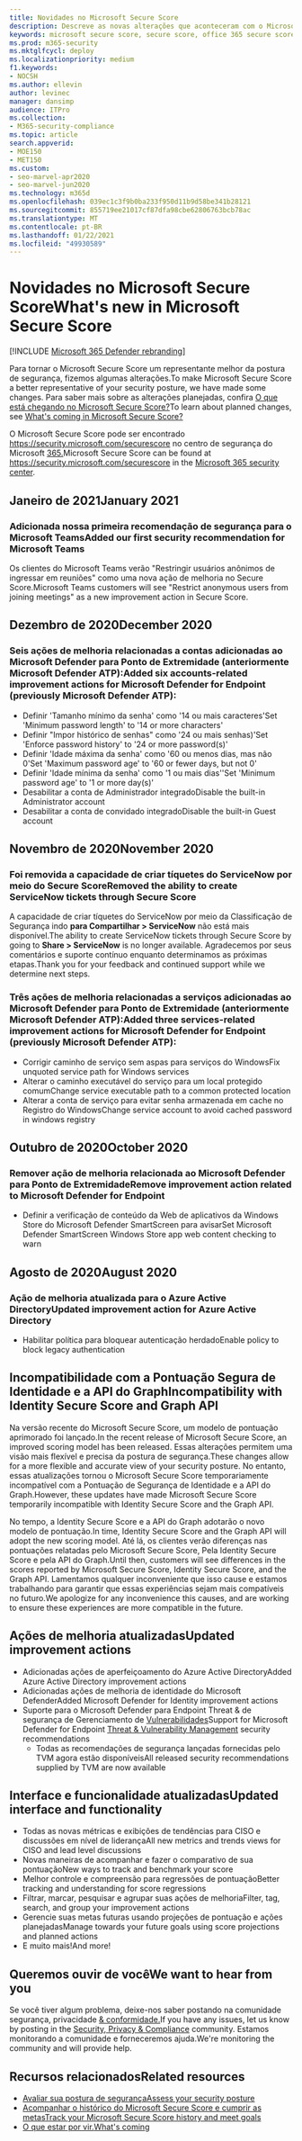 ```yaml
---
title: Novidades no Microsoft Secure Score
description: Descreve as novas alterações que aconteceram com o Microsoft Secure Score no centro de segurança do Microsoft 365.
keywords: microsoft secure score, secure score, office 365 secure score, microsoft security score, microsoft 365 security center
ms.prod: m365-security
ms.mktglfcycl: deploy
ms.localizationpriority: medium
f1.keywords:
- NOCSH
ms.author: ellevin
author: levinec
manager: dansimp
audience: ITPro
ms.collection:
- M365-security-compliance
ms.topic: article
search.appverid:
- MOE150
- MET150
ms.custom:
- seo-marvel-apr2020
- seo-marvel-jun2020
ms.technology: m365d
ms.openlocfilehash: 039ec1c3f9b0ba233f950d11b9d58be341b28121
ms.sourcegitcommit: 855719ee21017cf87dfa98cbe62806763bcb78ac
ms.translationtype: MT
ms.contentlocale: pt-BR
ms.lasthandoff: 01/22/2021
ms.locfileid: "49930589"
---
```

# <a name="whats-new-in-microsoft-secure-score"></a><span data-ttu-id="97b8d-104">Novidades no Microsoft Secure Score</span><span class="sxs-lookup"><span data-stu-id="97b8d-104">What's new in Microsoft Secure Score</span></span>

[!INCLUDE [Microsoft 365 Defender rebranding](../includes/microsoft-defender.md)]

<span data-ttu-id="97b8d-105">Para tornar o Microsoft Secure Score um representante melhor da postura de segurança, fizemos algumas alterações.</span><span class="sxs-lookup"><span data-stu-id="97b8d-105">To make Microsoft Secure Score a better representative of your security posture, we have made some changes.</span></span> <span data-ttu-id="97b8d-106">Para saber mais sobre as alterações planejadas, confira [O que está chegando no Microsoft Secure Score?](microsoft-secure-score-whats-coming.md)</span><span class="sxs-lookup"><span data-stu-id="97b8d-106">To learn about planned changes, see [What's coming in Microsoft Secure Score?](microsoft-secure-score-whats-coming.md)</span></span>

<span data-ttu-id="97b8d-107">O Microsoft Secure Score pode ser encontrado https://security.microsoft.com/securescore no centro de segurança do Microsoft [365.](overview-security-center.md)</span><span class="sxs-lookup"><span data-stu-id="97b8d-107">Microsoft Secure Score can be found at https://security.microsoft.com/securescore in the [Microsoft 365 security center](overview-security-center.md).</span></span>

## <a name="january-2021"></a><span data-ttu-id="97b8d-108">Janeiro de 2021</span><span class="sxs-lookup"><span data-stu-id="97b8d-108">January 2021</span></span>

### <a name="added-our-first-security-recommendation-for-microsoft-teams"></a><span data-ttu-id="97b8d-109">Adicionada nossa primeira recomendação de segurança para o Microsoft Teams</span><span class="sxs-lookup"><span data-stu-id="97b8d-109">Added our first security recommendation for Microsoft Teams</span></span>

<span data-ttu-id="97b8d-110">Os clientes do Microsoft Teams verão "Restringir usuários anônimos de ingressar em reuniões" como uma nova ação de melhoria no Secure Score.</span><span class="sxs-lookup"><span data-stu-id="97b8d-110">Microsoft Teams customers will see "Restrict anonymous users from joining meetings" as a new improvement action in Secure Score.</span></span>

## <a name="december-2020"></a><span data-ttu-id="97b8d-111">Dezembro de 2020</span><span class="sxs-lookup"><span data-stu-id="97b8d-111">December 2020</span></span>

### <a name="added-six-accounts-related-improvement-actions-for-microsoft-defender-for-endpoint-previously-microsoft-defender-atp"></a><span data-ttu-id="97b8d-112">Seis ações de melhoria relacionadas a contas adicionadas ao Microsoft Defender para Ponto de Extremidade (anteriormente Microsoft Defender ATP):</span><span class="sxs-lookup"><span data-stu-id="97b8d-112">Added six accounts-related improvement actions for Microsoft Defender for Endpoint (previously Microsoft Defender ATP):</span></span>

- <span data-ttu-id="97b8d-113">Definir 'Tamanho mínimo da senha' como '14 ou mais caracteres'</span><span class="sxs-lookup"><span data-stu-id="97b8d-113">Set 'Minimum password length' to '14 or more characters'</span></span>
- <span data-ttu-id="97b8d-114">Definir "Impor histórico de senhas" como '24 ou mais senhas)'</span><span class="sxs-lookup"><span data-stu-id="97b8d-114">Set 'Enforce password history' to '24 or more password(s)'</span></span>
- <span data-ttu-id="97b8d-115">Definir 'Idade máxima da senha' como '60 ou menos dias, mas não 0'</span><span class="sxs-lookup"><span data-stu-id="97b8d-115">Set 'Maximum password age' to '60 or fewer days, but not 0'</span></span>
- <span data-ttu-id="97b8d-116">Definir 'Idade mínima da senha' como '1 ou mais dias''</span><span class="sxs-lookup"><span data-stu-id="97b8d-116">Set 'Minimum password age' to '1 or more day(s)'</span></span>
- <span data-ttu-id="97b8d-117">Desabilitar a conta de Administrador integrado</span><span class="sxs-lookup"><span data-stu-id="97b8d-117">Disable the built-in Administrator account</span></span>
- <span data-ttu-id="97b8d-118">Desabilitar a conta de convidado integrado</span><span class="sxs-lookup"><span data-stu-id="97b8d-118">Disable the built-in Guest account</span></span>

## <a name="november-2020"></a><span data-ttu-id="97b8d-119">Novembro de 2020</span><span class="sxs-lookup"><span data-stu-id="97b8d-119">November 2020</span></span>

### <a name="removed-the-ability-to-create-servicenow-tickets-through-secure-score"></a><span data-ttu-id="97b8d-120">Foi removida a capacidade de criar tíquetes do ServiceNow por meio do Secure Score</span><span class="sxs-lookup"><span data-stu-id="97b8d-120">Removed the ability to create ServiceNow tickets through Secure Score</span></span> 

<span data-ttu-id="97b8d-121">A capacidade de criar tíquetes do ServiceNow por meio da Classificação de Segurança indo **para Compartilhar > ServiceNow** não está mais disponível.</span><span class="sxs-lookup"><span data-stu-id="97b8d-121">The ability to create ServiceNow tickets through Secure Score by going to **Share > ServiceNow** is no longer available.</span></span> <span data-ttu-id="97b8d-122">Agradecemos por seus comentários e suporte contínuo enquanto determinamos as próximas etapas.</span><span class="sxs-lookup"><span data-stu-id="97b8d-122">Thank you for your feedback and continued support while we determine next steps.</span></span>

### <a name="added-three-services-related-improvement-actions-for-microsoft-defender-for-endpoint-previously-microsoft-defender-atp"></a><span data-ttu-id="97b8d-123">Três ações de melhoria relacionadas a serviços adicionadas ao Microsoft Defender para Ponto de Extremidade (anteriormente Microsoft Defender ATP):</span><span class="sxs-lookup"><span data-stu-id="97b8d-123">Added three services-related improvement actions for Microsoft Defender for Endpoint (previously Microsoft Defender ATP):</span></span>

- <span data-ttu-id="97b8d-124">Corrigir caminho de serviço sem aspas para serviços do Windows</span><span class="sxs-lookup"><span data-stu-id="97b8d-124">Fix unquoted service path for Windows services</span></span>
- <span data-ttu-id="97b8d-125">Alterar o caminho executável do serviço para um local protegido comum</span><span class="sxs-lookup"><span data-stu-id="97b8d-125">Change service executable path to a common protected location</span></span>
- <span data-ttu-id="97b8d-126">Alterar a conta de serviço para evitar senha armazenada em cache no Registro do Windows</span><span class="sxs-lookup"><span data-stu-id="97b8d-126">Change service account to avoid cached password in windows registry</span></span>

## <a name="october-2020"></a><span data-ttu-id="97b8d-127">Outubro de 2020</span><span class="sxs-lookup"><span data-stu-id="97b8d-127">October 2020</span></span>

### <a name="remove-improvement-action-related-to-microsoft-defender-for-endpoint"></a><span data-ttu-id="97b8d-128">Remover ação de melhoria relacionada ao Microsoft Defender para Ponto de Extremidade</span><span class="sxs-lookup"><span data-stu-id="97b8d-128">Remove improvement action related to Microsoft Defender for Endpoint</span></span>

- <span data-ttu-id="97b8d-129">Definir a verificação de conteúdo da Web de aplicativos da Windows Store do Microsoft Defender SmartScreen para avisar</span><span class="sxs-lookup"><span data-stu-id="97b8d-129">Set Microsoft Defender SmartScreen Windows Store app web content checking to warn</span></span>

## <a name="august-2020"></a><span data-ttu-id="97b8d-130">Agosto de 2020</span><span class="sxs-lookup"><span data-stu-id="97b8d-130">August 2020</span></span>

### <a name="updated-improvement-action-for-azure-active-directory"></a><span data-ttu-id="97b8d-131">Ação de melhoria atualizada para o Azure Active Directory</span><span class="sxs-lookup"><span data-stu-id="97b8d-131">Updated improvement action for Azure Active Directory</span></span>

- <span data-ttu-id="97b8d-132">Habilitar política para bloquear autenticação herdado</span><span class="sxs-lookup"><span data-stu-id="97b8d-132">Enable policy to block legacy authentication</span></span>

## <a name="incompatibility-with-identity-secure-score-and-graph-api"></a><span data-ttu-id="97b8d-133">Incompatibilidade com a Pontuação Segura de Identidade e a API do Graph</span><span class="sxs-lookup"><span data-stu-id="97b8d-133">Incompatibility with Identity Secure Score and Graph API</span></span>

<span data-ttu-id="97b8d-134">Na versão recente do Microsoft Secure Score, um modelo de pontuação aprimorado foi lançado.</span><span class="sxs-lookup"><span data-stu-id="97b8d-134">In the recent release of Microsoft Secure Score, an improved scoring model has been released.</span></span> <span data-ttu-id="97b8d-135">Essas alterações permitem uma visão mais flexível e precisa da postura de segurança.</span><span class="sxs-lookup"><span data-stu-id="97b8d-135">These changes allow for a more flexible and accurate view of your security posture.</span></span> <span data-ttu-id="97b8d-136">No entanto, essas atualizações tornou o Microsoft Secure Score temporariamente incompatível com a Pontuação de Segurança de Identidade e a API do Graph.</span><span class="sxs-lookup"><span data-stu-id="97b8d-136">However, these updates have made Microsoft Secure Score temporarily incompatible with Identity Secure Score and the Graph API.</span></span>

<span data-ttu-id="97b8d-137">No tempo, a Identity Secure Score e a API do Graph adotarão o novo modelo de pontuação.</span><span class="sxs-lookup"><span data-stu-id="97b8d-137">In time, Identity Secure Score and the Graph API will adopt the new scoring model.</span></span> <span data-ttu-id="97b8d-138">Até lá, os clientes verão diferenças nas pontuações relatadas pelo Microsoft Secure Score, Pela Identity Secure Score e pela API do Graph.</span><span class="sxs-lookup"><span data-stu-id="97b8d-138">Until then, customers will see differences in the scores reported by Microsoft Secure Score, Identity Secure Score, and the Graph API.</span></span> <span data-ttu-id="97b8d-139">Lamentamos qualquer inconveniente que isso cause e estamos trabalhando para garantir que essas experiências sejam mais compatíveis no futuro.</span><span class="sxs-lookup"><span data-stu-id="97b8d-139">We apologize for any inconvenience this causes, and are working to ensure these experiences are more compatible in the future.</span></span>

## <a name="updated-improvement-actions"></a><span data-ttu-id="97b8d-140">Ações de melhoria atualizadas</span><span class="sxs-lookup"><span data-stu-id="97b8d-140">Updated improvement actions</span></span>

- <span data-ttu-id="97b8d-141">Adicionadas ações de aperfeiçoamento do Azure Active Directory</span><span class="sxs-lookup"><span data-stu-id="97b8d-141">Added Azure Active Directory improvement actions</span></span>
- <span data-ttu-id="97b8d-142">Adicionadas ações de melhoria de identidade do Microsoft Defender</span><span class="sxs-lookup"><span data-stu-id="97b8d-142">Added Microsoft Defender for Identity improvement actions</span></span>
- <span data-ttu-id="97b8d-143">Suporte para o Microsoft Defender para Endpoint Threat & de segurança de Gerenciamento de [Vulnerabilidades](https://docs.microsoft.com/windows/security/threat-protection/microsoft-defender-atp/next-gen-threat-and-vuln-mgt)</span><span class="sxs-lookup"><span data-stu-id="97b8d-143">Support for Microsoft Defender for Endpoint [Threat & Vulnerability Management](https://docs.microsoft.com/windows/security/threat-protection/microsoft-defender-atp/next-gen-threat-and-vuln-mgt) security recommendations</span></span>
    - <span data-ttu-id="97b8d-144">Todas as recomendações de segurança lançadas fornecidas pelo TVM agora estão disponíveis</span><span class="sxs-lookup"><span data-stu-id="97b8d-144">All released security recommendations supplied by TVM are now available</span></span>

## <a name="updated-interface-and-functionality"></a><span data-ttu-id="97b8d-145">Interface e funcionalidade atualizadas</span><span class="sxs-lookup"><span data-stu-id="97b8d-145">Updated interface and functionality</span></span>

* <span data-ttu-id="97b8d-146">Todas as novas métricas e exibições de tendências para CISO e discussões em nível de liderança</span><span class="sxs-lookup"><span data-stu-id="97b8d-146">All new metrics and trends views for CISO and lead level discussions</span></span>
* <span data-ttu-id="97b8d-147">Novas maneiras de acompanhar e fazer o comparativo de sua pontuação</span><span class="sxs-lookup"><span data-stu-id="97b8d-147">New ways to track and benchmark your score</span></span>
* <span data-ttu-id="97b8d-148">Melhor controle e compreensão para regressões de pontuação</span><span class="sxs-lookup"><span data-stu-id="97b8d-148">Better tracking and understanding for score regressions</span></span>
* <span data-ttu-id="97b8d-149">Filtrar, marcar, pesquisar e agrupar suas ações de melhoria</span><span class="sxs-lookup"><span data-stu-id="97b8d-149">Filter, tag, search, and group your improvement actions</span></span>
* <span data-ttu-id="97b8d-150">Gerencie suas metas futuras usando projeções de pontuação e ações planejadas</span><span class="sxs-lookup"><span data-stu-id="97b8d-150">Manage towards your future goals using score projections and planned actions</span></span>
* <span data-ttu-id="97b8d-151">E muito mais!</span><span class="sxs-lookup"><span data-stu-id="97b8d-151">And more!</span></span>

## <a name="we-want-to-hear-from-you"></a><span data-ttu-id="97b8d-152">Queremos ouvir de você</span><span class="sxs-lookup"><span data-stu-id="97b8d-152">We want to hear from you</span></span>

<span data-ttu-id="97b8d-153">Se você tiver algum problema, deixe-nos saber postando na comunidade segurança, privacidade [& conformidade.](https://techcommunity.microsoft.com/t5/Security-Privacy-Compliance/bd-p/security_privacy)</span><span class="sxs-lookup"><span data-stu-id="97b8d-153">If you have any issues, let us know by posting in the [Security, Privacy & Compliance](https://techcommunity.microsoft.com/t5/Security-Privacy-Compliance/bd-p/security_privacy) community.</span></span> <span data-ttu-id="97b8d-154">Estamos monitorando a comunidade e forneceremos ajuda.</span><span class="sxs-lookup"><span data-stu-id="97b8d-154">We're monitoring the community and will provide help.</span></span>

## <a name="related-resources"></a><span data-ttu-id="97b8d-155">Recursos relacionados</span><span class="sxs-lookup"><span data-stu-id="97b8d-155">Related resources</span></span>

- [<span data-ttu-id="97b8d-156">Avaliar sua postura de segurança</span><span class="sxs-lookup"><span data-stu-id="97b8d-156">Assess your security posture</span></span>](microsoft-secure-score-improvement-actions.md)
- [<span data-ttu-id="97b8d-157">Acompanhar o histórico do Microsoft Secure Score e cumprir as metas</span><span class="sxs-lookup"><span data-stu-id="97b8d-157">Track your Microsoft Secure Score history and meet goals</span></span>](microsoft-secure-score-history-metrics-trends.md)
- [<span data-ttu-id="97b8d-158">O que estar por vir.</span><span class="sxs-lookup"><span data-stu-id="97b8d-158">What's coming</span></span>](microsoft-secure-score-whats-coming.md)
